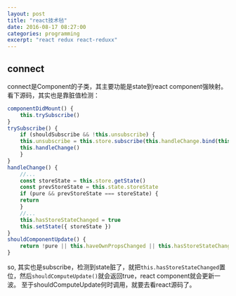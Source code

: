 ```yaml
---
layout: post
title: "react技术毡"
date: 2016-08-17 08:27:00
categories: programming
excerpt: "react redux react-reduxx"
---
```


## connect

connect是Component的子类，其主要功能是state到react component强映射。
看下源码，其实也是靠脏值检测：

```javascript
componentDidMount() {
    this.trySubscribe()
}
trySubscribe() {
    if (shouldSubscribe && !this.unsubscribe) {
	this.unsubscribe = this.store.subscribe(this.handleChange.bind(this))
	this.handleChange()
    }
}
handleChange() {
    //...
    const storeState = this.store.getState()
    const prevStoreState = this.state.storeState
    if (pure && prevStoreState === storeState) {
	return
    }
    //...
    this.hasStoreStateChanged = true
    this.setState({ storeState })
}
shouldComponentUpdate() {
    return !pure || this.haveOwnPropsChanged || this.hasStoreStateChanged
}
```

so, 其实也是subscribe，检测到state脏了，就把`this.hasStoreStateChanged`置位，然后`shouldComputeUpdate()`就会返回true，react component就会更新一波。
至于shouldComputeUpdate何时调用，就要去看react源码了。
